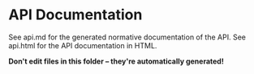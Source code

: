 # API Documentation
See api.md for the generated normative documentation of the API.
See api.html for the API documentation in HTML.

**Don't edit files in this folder – they're automatically generated!**